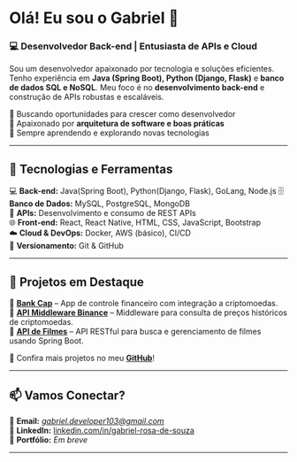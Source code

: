 # **Olá! Eu sou o Gabriel 👋**  

### 💻 **Desenvolvedor Back-end | Entusiasta de APIs e Cloud**  

Sou um desenvolvedor apaixonado por tecnologia e soluções eficientes. Tenho experiência em **Java (Spring Boot), Python (Django, Flask)** e **banco de dados SQL e NoSQL**. Meu foco é no **desenvolvimento back-end** e construção de APIs robustas e escaláveis.  

🔹 Buscando oportunidades para crescer como desenvolvedor  
🔹 Apaixonado por **arquitetura de software e boas práticas**  
🔹 Sempre aprendendo e explorando novas tecnologias  

---

## 🚀 **Tecnologias e Ferramentas**  

💻 **Back-end:** Java(Spring Boot), Python(Django, Flask), GoLang, Node.js
🗄️ **Banco de Dados:** MySQL, PostgreSQL, MongoDB  
🔗 **APIs:** Desenvolvimento e consumo de REST APIs  
🌐 **Front-end:** React, React Native, HTML, CSS, JavaScript, Bootstrap  
☁️ **Cloud & DevOps:** Docker, AWS (básico), CI/CD  
📌 **Versionamento:** Git & GitHub  

---

## 📌 **Projetos em Destaque**  

🔹 **[Bank Cap](https://github.com/Gabriel-dev001/Bank-Cap)** – App de controle financeiro com integração a criptomoedas.  
🔹 **[API Middleware Binance](https://github.com/Gabriel-dev001/Api-Middleware-Binance)** – Middleware para consulta de preços históricos de criptomoedas.  
🔹 **[API de Filmes](https://github.com/Gabriel-dev001/Api-rest-Filmes)** – API RESTful para busca e gerenciamento de filmes usando Spring Boot.  

📍 Confira mais projetos no meu **[GitHub](https://github.com/Gabriel-dev001?tab=repositories)**!  

---

## 📫 **Vamos Conectar?**  

📧 **Email:** *gabriel.developer103@gmail.com*  
💼 **LinkedIn:** [linkedin.com/in/gabriel-rosa-de-souza](www.linkedin.com/in/gabriel-rosa-de-souza-804838266)  
📂 **Portfólio:** *Em breve*  

---

